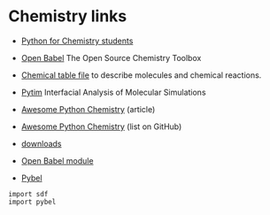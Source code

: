 # Chemistry links


* [Python for Chemistry students](https://pythoninchemistry.org/)
* [Open Babel](http://openbabel.org/) The Open Source Chemistry Toolbox
* [Chemical table file](https://en.wikipedia.org/wiki/Chemical_table_file) to describe molecules and chemical reactions.
* [Pytim](https://marcello-sega.github.io/pytim/) Interfacial Analysis of Molecular Simulations

* [Awesome Python Chemistry](http://lukaszmentel.com/blog/awesome-python-chemistry/index.html) (article)
* [Awesome Python Chemistry](https://github.com/lmmentel/awesome-python-chemistry) (list on GitHub)


* [downloads](https://www.ebi.ac.uk/chebi/downloadsForward.do)
* [Open Babel module](http://openbabel.org/docs/2.3.1/UseTheLibrary/PythonDoc.html)
* [Pybel](http://openbabel.org/docs/2.3.1/UseTheLibrary/Python_Pybel.html)


```
import sdf
import pybel
```

